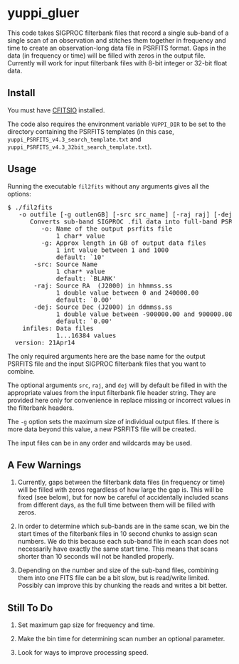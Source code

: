 yuppi_gluer
============

This code takes SIGPROC filterbank files that record a single sub-band of a single
scan of an observation and stitches them together in frequency and time to create
an observation-long data file in PSRFITS format.  Gaps in the data (in frequency or time)
will be filled with zeros in the output file.  Currently will work for input filterbank
files with 8-bit integer or 32-bit float data.

Install
---------

You must have [CFITSIO](http://heasarc.gsfc.nasa.gov/fitsio/fitsio.html) installed.

The code also requires the environment variable `YUPPI_DIR` to be set to the 
directory containing the PSRFITS templates (in this case, `yuppi_PSRFITS_v4.3_search_template.txt`
and `yuppi_PSRFITS_v4.3_32bit_search_template.txt`).


Usage
------ 

Running the executable `fil2fits` without any arguments gives all the options:

<pre>
$ ./fil2fits 
   -o outfile [-g outlenGB] [-src src_name] [-raj raj] [-dej dej] [--] infiles ...
      Converts sub-band SIGPROC .fil data into full-band PSRFITS
         -o: Name of the output psrfits file
             1 char* value
         -g: Approx length in GB of output data files
             1 int value between 1 and 1000
             default: `10'
       -src: Source Name
             1 char* value
             default: `BLANK'
       -raj: Source RA  (J2000) in hhmmss.ss
             1 double value between 0 and 240000.00
             default: `0.00'
       -dej: Source Dec (J2000) in ddmmss.ss
             1 double value between -900000.00 and 900000.00
             default: `0.00'
    infiles: Data files
             1...16384 values
  version: 21Apr14
</pre>

The only required arguments here are the base name for the output PSRFITS file
and the input SIGPROC filterbank files that you want to combine.  

The optional arguments `src`, `raj`, and `dej` will by default be filled in 
with the appropriate values from the input filterbank file header string.  They
are provided here only for convenience in replace missing or incorrect values
in the filterbank headers.

The `-g` option sets the maximum size of individual output files.  If there is more
data beyond this value, a new PSRFITS file will be created.  

The input files can be in any order and wildcards may be used.


A Few Warnings
----------------

1. Currently, gaps between the filterbank data files (in frequency or time) will
be filled with zeros regardless of how large the gap is.  This will be fixed (see below),
but for now be careful of accidentally included scans from different days, as the full
time between them will be filled with zeros.

2. In order to determine which sub-bands are in the same scan, we bin the start times
of the filterbank files in 10 second chunks to assign scan numbers.  We do this because
each sub-band file in each scan does not necessarily have exactly the same start time. 
This means that scans shorter than 10 seconds will not be handled properly.

3. Depending on the number and size of the sub-band files, combining them into one FITS
file can be a bit slow, but is read/write limited.  Possibly can improve this by chunking 
the reads and writes a bit better.


Still To Do
---------------

1. Set maximum gap size for frequency and time.

2. Make the bin time for determining scan number an optional parameter.

3. Look for ways to improve processing speed.